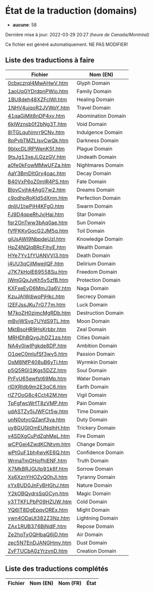 # État de la traduction (domains)

 * **aucune**: 58


Dernière mise à jour: 2022-03-29 20:27 *(heure de Canada/Montréal)*

Ce fichier est généré automatiquement. NE PAS MODIFIER!
## Liste des traductions à faire

| Fichier   | Nom (EN)    |
|-----------|-------------|
|[0cbxczrql4MwAHwV.htm](domains/0cbxczrql4MwAHwV.htm)|Glyph Domain|
|[1aoUqGYDrdpnPWio.htm](domains/1aoUqGYDrdpnPWio.htm)|Family Domain|
|[1BU8deh48XZFclWl.htm](domains/1BU8deh48XZFclWl.htm)|Healing Domain|
|[1NHV4ujqoR2JVWpY.htm](domains/1NHV4ujqoR2JVWpY.htm)|Travel Domain|
|[41qaGiMit8nDP4xv.htm](domains/41qaGiMit8nDP4xv.htm)|Abomination Domain|
|[6klWznsb0f2bNg3T.htm](domains/6klWznsb0f2bNg3T.htm)|Void Domain|
|[8ITGLquhimrr9CNv.htm](domains/8ITGLquhimrr9CNv.htm)|Indulgence Domain|
|[8pPvbTMZLIsvCwQk.htm](domains/8pPvbTMZLIsvCwQk.htm)|Darkness Domain|
|[9blxcDLIRPWenK5f.htm](domains/9blxcDLIRPWenK5f.htm)|Plague Domain|
|[9tsJg13xeJLGzzGV.htm](domains/9tsJg13xeJLGzzGV.htm)|Undeath Domain|
|[a0fe0kFowMMwUFZa.htm](domains/a0fe0kFowMMwUFZa.htm)|Nightmares Domain|
|[AaY3BmDItGry4oac.htm](domains/AaY3BmDItGry4oac.htm)|Decay Domain|
|[B40VxP6oZ0mIR4PS.htm](domains/B40VxP6oZ0mIR4PS.htm)|Fate Domain|
|[BlovCvjhk4Ag07w2.htm](domains/BlovCvjhk4Ag07w2.htm)|Dreams Domain|
|[c9odhpRoKId5dXmn.htm](domains/c9odhpRoKId5dXmn.htm)|Perfection Domain|
|[dnljU1twPjH4KFgO.htm](domains/dnljU1twPjH4KFgO.htm)|Swarm Domain|
|[FJ9D4qpeRhJvjHai.htm](domains/FJ9D4qpeRhJvjHai.htm)|Star Domain|
|[fqr2OnTww3bAq0ae.htm](domains/fqr2OnTww3bAq0ae.htm)|Sun Domain|
|[fVfFKKvGocG2JM5q.htm](domains/fVfFKKvGocG2JM5q.htm)|Toil Domain|
|[giUsAWI9NbpdeUzl.htm](domains/giUsAWI9NbpdeUzl.htm)|Knowledge Domain|
|[HpZ4NQIqBRcFihyE.htm](domains/HpZ4NQIqBRcFihyE.htm)|Wealth Domain|
|[HYe7Yv1fYUANVVI3.htm](domains/HYe7Yv1fYUANVVI3.htm)|Death Domain|
|[i4UU3qCjIMwejIQF.htm](domains/i4UU3qCjIMwejIQF.htm)|Delirium Domain|
|[J7K7kHoIE69558Su.htm](domains/J7K7kHoIE69558Su.htm)|Freedom Domain|
|[jWmGQxJvKh5y5zfB.htm](domains/jWmGQxJvKh5y5zfB.htm)|Protection Domain|
|[KXFxeEyD6MmJ3a6V.htm](domains/KXFxeEyD6MmJ3a6V.htm)|Naga Domain|
|[KzuJAIWdjwoPjHkc.htm](domains/KzuJAIWdjwoPjHkc.htm)|Secrecy Domain|
|[l2EFJssJKu7rG77m.htm](domains/l2EFJssJKu7rG77m.htm)|Luck Domain|
|[M7koZH0zimcMgRDb.htm](domains/M7koZH0zimcMgRDb.htm)|Destruction Domain|
|[mBvjWSvg7UYdS9TL.htm](domains/mBvjWSvg7UYdS9TL.htm)|Moon Domain|
|[MktBsoHR9HsKrbbr.htm](domains/MktBsoHR9HsKrbbr.htm)|Zeal Domain|
|[MRHDhBQvgJhDZ1zq.htm](domains/MRHDhBQvgJhDZ1zq.htm)|Cities Domain|
|[NA4v0iwIPgkde8DP.htm](domains/NA4v0iwIPgkde8DP.htm)|Ambition Domain|
|[O1qeC0mIufSf3wv5.htm](domains/O1qeC0mIufSf3wv5.htm)|Passion Domain|
|[OsM8NfP408uB6yTi.htm](domains/OsM8NfP408uB6yTi.htm)|Wyrmkin Domain|
|[p5Q5RGl1lKgs5DZZ.htm](domains/p5Q5RGl1lKgs5DZZ.htm)|Soul Domain|
|[PrFvU65ewfst69Mp.htm](domains/PrFvU65ewfst69Mp.htm)|Water Domain|
|[rIDXRIdb9m2E3qC6.htm](domains/rIDXRIdb9m2E3qC6.htm)|Earth Domain|
|[rIZ7OoG8c4Cct42M.htm](domains/rIZ7OoG8c4Cct42M.htm)|Vigil Domain|
|[TpFgfwcWrfT8zVMP.htm](domains/TpFgfwcWrfT8zVMP.htm)|Pain Domain|
|[udASTZy5jJWFCt5w.htm](domains/udASTZy5jJWFCt5w.htm)|Time Domain|
|[unN0otycQZanf3va.htm](domains/unN0otycQZanf3va.htm)|Duty Domain|
|[uy8GUGIOmEUNqIhH.htm](domains/uy8GUGIOmEUNqIhH.htm)|Trickery Domain|
|[v4SDXgCuPdZqhMeL.htm](domains/v4SDXgCuPdZqhMeL.htm)|Fire Domain|
|[wCPGej4ZwdKCNtym.htm](domains/wCPGej4ZwdKCNtym.htm)|Change Domain|
|[wPtGuF1bh4wvKE6Q.htm](domains/wPtGuF1bh4wvKE6Q.htm)|Confidence Domain|
|[WrmaTmOHojfhiENF.htm](domains/WrmaTmOHojfhiENF.htm)|Truth Domain|
|[X7MkBRJGUIp91k6f.htm](domains/X7MkBRJGUIp91k6f.htm)|Sorrow Domain|
|[Xs6XznYHOZyQ0hJl.htm](domains/Xs6XznYHOZyQ0hJl.htm)|Tyranny Domain|
|[xYx8UD0JnFyBHGhJ.htm](domains/xYx8UD0JnFyBHGhJ.htm)|Nature Domain|
|[Y2kOBQydrsSqGCyn.htm](domains/Y2kOBQydrsSqGCyn.htm)|Magic Domain|
|[y3TTKFLPbP09HZUW.htm](domains/y3TTKFLPbP09HZUW.htm)|Cold Domain|
|[YQ6IT8DgEpqvOREx.htm](domains/YQ6IT8DgEpqvOREx.htm)|Might Domain|
|[ywn4ODaUt382Z3Nz.htm](domains/ywn4ODaUt382Z3Nz.htm)|Lightning Domain|
|[ZAx1RUB376BjNdlF.htm](domains/ZAx1RUB376BjNdlF.htm)|Repose Domain|
|[Ze2hoTyOQHbaQ6jD.htm](domains/Ze2hoTyOQHbaQ6jD.htm)|Air Domain|
|[zec5N7EnDJANGHmy.htm](domains/zec5N7EnDJANGHmy.htm)|Dust Domain|
|[ZyFTUCbA0zYrzynD.htm](domains/ZyFTUCbA0zYrzynD.htm)|Creation Domain|

## Liste des traductions complétés

| Fichier   | Nom (EN)    | Nom (FR)    | État |
|-----------|-------------|-------------|:----:|
